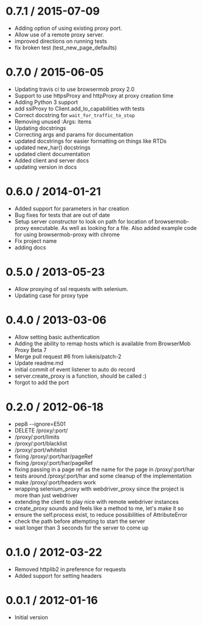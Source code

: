 
0.7.1 / 2015-07-09
==================

  * Adding option of using existing proxy port.
  * Allow use of a remote proxy server.
  * improved directions on running tests
  * fix broken test (test_new_page_defaults)

0.7.0 / 2015-06-05 
==================

 * Updating travis ci to use browsermob proxy 2.0
 * Support to use httpsProxy and httpProxy at proxy creation time
 * Adding Python 3 support
 * add sslProxy to Client.add_to_capabilities with tests
 * Correct docstring for `wait_for_traffic_to_stop`
 * Removing unused :Args: items
 * Updating docstrings
 * Correcting args and params for documentation
 * updated docstrings for easier formatting on things like RTDs
 * updated new_har() docstrings
 * updated client documentation
 * Added client and server docs
 * updating version in docs

0.6.0 / 2014-01-21 
==================

  * Added support for parameters in har creation
  * Bug fixes for tests that are out of date
  * Setup server constructor to look on path for location of browsermob-proxy executable. As well as looking for a file. Also added example code for using browsermob-proxy with chrome
  * Fix project name
  * adding docs

0.5.0 / 2013-05-23 
==================
* Allow proxying of ssl requests with selenium.
* Updating case for proxy type


0.4.0 / 2013-03-06 
==================

  * Allow setting basic authentication
  * Adding the ability to remap hosts which is available from BrowserMob Proxy Beta 7
  * Merge pull request #6 from lukeis/patch-2
  * Update readme.md
  * initial commit of event listener to auto do record
  * server.create_proxy is a function, should be called :)
  * forgot to add the port

0.2.0 / 2012-06-18 
==================

  * pep8 --ignore=E501
  * DELETE /proxy/:port/
  * /proxy/:port/limits
  * /proxy/:port/blacklist
  * /proxy/:port/whitelist
  * fixing /proxy/:port/har/pageRef
  * fixing /proxy/:port/har/pageRef
  * fixing passing in a page ref as the name for the page in /proxy/:port/har
  * tests around /proxy/:port/har and some cleanup of the implementation
  * make /proxy/:port/headers work
  * wrapping selenium_proxy with webdriver_proxy since the project is more than just webdriver
  * extending the client to play nice with remote webdriver instances
  * create_proxy sounds and feels like a method to me, let's make it so
  * ensure the self.process exist, to reduce possibilities of AttributeError
  * check the path before attempting to start the server
  * wait longer than 3 seconds for the server to come up

0.1.0 / 2012-03-22 
==================

* Removed httplib2 in preference for requests
* Added support for setting headers

0.0.1 / 2012-01-16
==================

* Initial version
